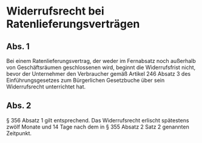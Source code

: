 # Widerrufsrecht bei Ratenlieferungsverträgen



## Abs. 1

 Bei einem Ratenlieferungsvertrag, der weder im Fernabsatz noch außerhalb von Geschäftsräumen geschlossenen wird, beginnt die Widerrufsfrist nicht, bevor der Unternehmer den Verbraucher gemäß Artikel 246 Absatz 3 des Einführungsgesetzes zum Bürgerlichen Gesetzbuche über sein Widerrufsrecht unterrichtet hat.

## Abs. 2

 § 356 Absatz 1 gilt entsprechend. Das Widerrufsrecht erlischt spätestens zwölf Monate und 14 Tage nach dem in § 355 Absatz 2 Satz 2 genannten Zeitpunkt. 

